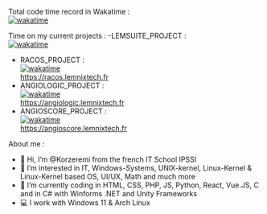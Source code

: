 Total code time record in Wakatime :  
[![wakatime](https://wakatime.com/badge/user/bd983427-c491-4a42-8cb8-c95de187e70a.svg)](https://wakatime.com/@bd983427-c491-4a42-8cb8-c95de187e70a)  
  
Time on my current projects :
-LEMSUITE_PROJECT :  
[![wakatime](https://wakatime.com/badge/user/bd983427-c491-4a42-8cb8-c95de187e70a/project/018ba445-1c6e-48eb-a7f4-4e597805a3cd.svg)](https://wakatime.com/badge/user/bd983427-c491-4a42-8cb8-c95de187e70a/project/018ba445-1c6e-48eb-a7f4-4e597805a3cd)  
- RACOS_PROJECT :  
[![wakatime](https://wakatime.com/badge/user/bd983427-c491-4a42-8cb8-c95de187e70a/project/018b9739-c2c1-4fd4-a029-75ca68080143.svg)](https://wakatime.com/badge/user/bd983427-c491-4a42-8cb8-c95de187e70a/project/018b9739-c2c1-4fd4-a029-75ca68080143)  
https://racos.lemnixtech.fr  
- ANGIOLOGIC_PROJECT :  
[![wakatime](https://wakatime.com/badge/github/Korzeremi/AngioLogic.svg)](https://wakatime.com/badge/github/Korzeremi/AngioLogic)  
https://angiologic.lemnixtech.fr    
- ANGIOSCORE_PROJECT :  
[![wakatime](https://wakatime.com/badge/user/bd983427-c491-4a42-8cb8-c95de187e70a/project/3140c132-33c9-4a03-9dae-2ceeb71d5ba9.svg)](https://wakatime.com/badge/user/bd983427-c491-4a42-8cb8-c95de187e70a/project/3140c132-33c9-4a03-9dae-2ceeb71d5ba9)  
https://angioscore.lemnixtech.fr  


About me :  
- 👋 Hi, I’m @Korzeremi from the french IT School IPSSI
- 👀 I’m interested in IT, Windows-Systems, UNIX-kernel, Linux-Kernel & Linux-Kernel based OS, UI/UX, Math and much more
- 🌱 I’m currently coding in HTML, CSS, PHP, JS, Python, React, Vue.JS, C and in C# with Winforms .NET and Unity Frameworks
- 💻 I work with Windows 11 & Arch Linux
